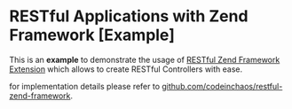 # RESTful Applications with Zend Framework [Example]

This is an **example** to demonstrate the usage of [RESTful Zend Framework Extension](https://github.com/codeinchaos/restful-zend-framework) which allows to create RESTful Controllers with ease.

for implementation details please refer to [github.com/codeinchaos/restful-zend-framework](https://github.com/codeinchaos/restful-zend-framework).
